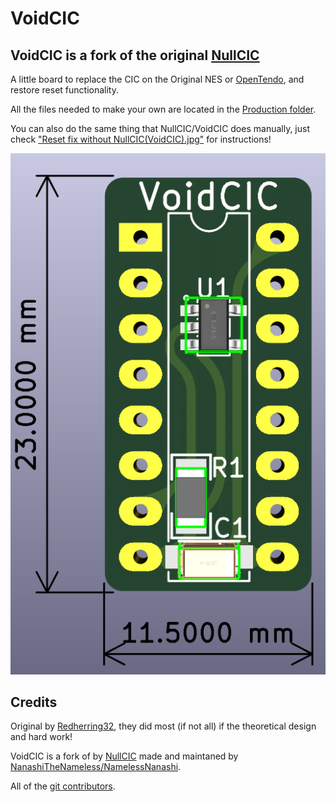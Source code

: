 # VoidCIC

## VoidCIC is a fork of the original [NullCIC](<https://github.com/Redherring32/NullCIC/>)

A little board to replace the CIC on the Original NES or [OpenTendo](<https://github.com/Redherring32/OpenTendo>), and restore reset functionality.

All the files needed to make your own are located in the [Production folder](<production>).

You can also do the same thing that NullCIC/VoidCIC does manually, just check ["Reset fix without NullCIC(VoidCIC).jpg"](<Reset fix without NullCIC(VoidCIC).jpg>) for instructions!

![VoidCIC](<VoidCIC.png>)

## Credits

Original by [Redherring32](<https://github.com/Redherring32>), they did most (if not all) if the theoretical design and hard work!

VoidCIC is a fork of by [NullCIC](<https://github.com/Redherring32/NullCIC/>) made and maintaned by [NanashiTheNameless/NamelessNanashi](<https://NamelessNanashi.dev/>).

All of the [git contributors](<https://github.com/NanashiTheNameless/VoidCIC/graphs/contributors>).
